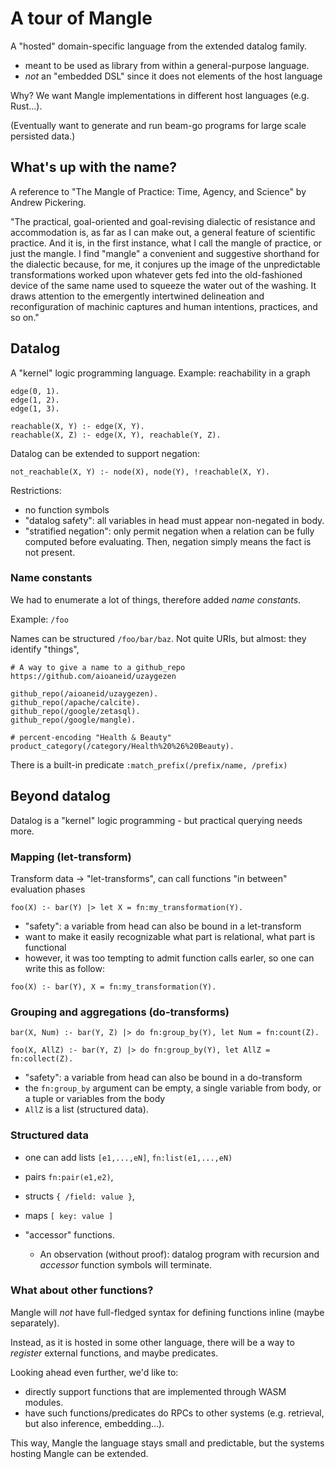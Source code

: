 # A tour of Mangle

A "hosted" domain-specific language from the extended datalog family. 
- meant to be used as library from within a general-purpose language.
- *not* an "embedded DSL" since it does not elements of the host language

Why? We want Mangle implementations in different host languages (e.g. Rust…).

(Eventually want to generate and run beam-go programs for large scale persisted data.)

## What's up with the name?

A reference to "The Mangle of Practice: Time, Agency, and Science" by Andrew Pickering.

<!--web-only-->
"The practical, goal-oriented and goal-revising dialectic of resistance and accommodation is, as far as I can make out, a general feature of scientific practice. And it is, in the first instance, what I call the mangle of practice, or just the mangle. I find "mangle" a convenient and suggestive shorthand for the dialectic because, for me, it conjures up the image of the unpredictable transformations worked upon whatever gets fed into the old-fashioned device of the same name used to squeeze the water out of the washing. It draws attention to the emergently intertwined delineation and reconfiguration of machinic captures and human intentions, practices, and so on."
<!--web-only-end-->

## Datalog

A "kernel" logic programming language. Example: reachability in a graph 

```
edge(0, 1).
edge(1, 2).
edge(1, 3).

reachable(X, Y) :- edge(X, Y).
reachable(X, Z) :- edge(X, Y), reachable(Y, Z).
```

Datalog can be extended to support negation:
```
not_reachable(X, Y) :- node(X), node(Y), !reachable(X, Y).
```

Restrictions:
- no function symbols
- "datalog safety": all variables in head must appear non-negated in body.
- "stratified negation": only permit negation when a relation can be fully computed before evaluating. Then, negation simply means the fact is not present.

### Name constants

We had to enumerate a lot of things, therefore added *name constants*.

Example: `/foo`

Names can be structured `/foo/bar/baz`. Not quite URIs, but almost: they identify "things", 

```
# A way to give a name to a github_repo https://github.com/aioaneid/uzaygezen

github_repo(/aioaneid/uzaygezen).
github_repo(/apache/calcite).
github_repo(/google/zetasql).
github_repo(/google/mangle).

# percent-encoding "Health & Beauty" 
product_category(/category/Health%20%26%20Beauty).
```

There is a built-in predicate `:match_prefix(/prefix/name, /prefix)`

## Beyond datalog

Datalog is a "kernel" logic programming - but practical querying needs more.

### Mapping (let-transform)

Transform data → "let-transforms", can call functions "in between" evaluation phases

```
foo(X) :- bar(Y) |> let X = fn:my_transformation(Y).
```

- "safety": a variable from head can also be bound in a let-transform
- want to make it easily recognizable what part is relational, what part is functional
- however, it was too tempting to admit function calls earler, so one can write this as follow:

```
foo(X) :- bar(Y), X = fn:my_transformation(Y).
```

### Grouping and aggregations (do-transforms)

```
bar(X, Num) :- bar(Y, Z) |> do fn:group_by(Y), let Num = fn:count(Z).

foo(X, AllZ) :- bar(Y, Z) |> do fn:group_by(Y), let AllZ = fn:collect(Z).
```

- "safety": a variable from head can also be bound in a do-transform
- the `fn:group_by` argument can be empty, a single variable from body, or a tuple or variables from the body
- `AllZ` is a list (structured data).

### Structured data

- one can add lists `[e1,...,eN]`, `fn:list(e1,...,eN)`
- pairs `fn:pair(e1,e2)`,
- structs `{ /field: value }`,
- maps `[ key: value ]` 

- "accessor" functions. 
  - An observation (without proof): datalog program with recursion and *accessor* function symbols will terminate.
  
### What about other functions?

Mangle will *not* have full-fledged syntax for defining functions inline (maybe separately).

Instead, as it is hosted in some other language, there will be a way to *register* external functions, and maybe predicates.

Looking ahead even further, we'd like to:
- directly support functions that are implemented through WASM modules.
- have such functions/predicates do RPCs to other systems (e.g. retrieval, but also inference, embedding...).

This way, Mangle the language stays small and predictable, but the systems hosting Mangle can be extended.